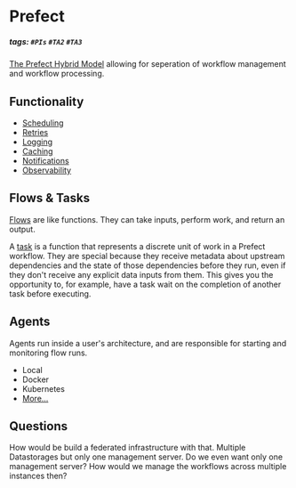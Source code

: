 # Prefect
##### tags: `#PIs` `#TA2` `#TA3`

[The Prefect Hybrid Model](https://medium.com/the-prefect-blog/the-prefect-hybrid-model-1b70c7fd296) allowing for seperation of workflow management and workflow processing.


## Functionality

* [Scheduling](https://docs.prefect.io/concepts/schedules/)
* [Retries](https://docs.prefect.io/concepts/tasks/#task-arguments)
* [Logging](https://docs.prefect.io/concepts/logs/)
* [Caching](https://docs.prefect.io/concepts/tasks/#caching)
* [Notifications](https://docs.prefect.io/ui/notifications/)
* [Observability](https://docs.prefect.io/ui/overview/)


## Flows & Tasks

[Flows](https://docs.prefect.io/concepts/flows/) are like functions. They can take inputs, perform work, and return an output.

A [task](https://docs.prefect.io/concepts/tasks/) is a function that represents a discrete unit of work in a Prefect workflow. They are special because they receive metadata about upstream dependencies and the state of those dependencies before they run, even if they don't receive any explicit data inputs from them. This gives you the opportunity to, for example, have a task wait on the completion of another task before executing.


## Agents

Agents run inside a user's architecture, and are responsible for starting and monitoring flow runs.

* Local
* Docker
* Kubernetes
* [More...](https://docs-v1.prefect.io/orchestration/agents/overview.html#agent-types)


## Questions

How would be build a federated infrastructure with that. Multiple Datastorages but only one management server. Do we even want only one management server? How would we manage the workflows across multiple instances then?